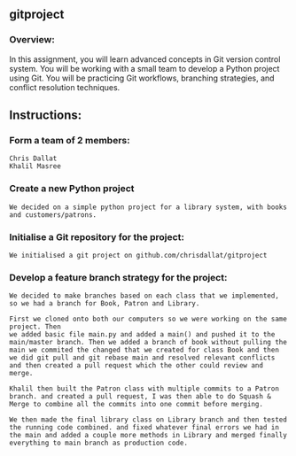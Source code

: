 ## gitproject

### Overview:

In this assignment, you will learn advanced concepts in Git version control system. You will be working with a small team to develop a Python project using Git. You will be practicing Git workflows, branching strategies, and conflict resolution techniques.

## Instructions:
### Form a team of 2 members:

    Chris Dallat
    Khalil Masree

### Create a new Python project

    We decided on a simple python project for a library system, with books and customers/patrons.

### Initialise a Git repository for the project:

    We initialised a git project on github.com/chrisdallat/gitproject

### Develop a feature branch strategy for the project:

    We decided to make branches based on each class that we implemented, so we had a branch for Book, Patron and Library.
    
    First we cloned onto both our computers so we were working on the same project. Then
    we added basic file main.py and added a main() and pushed it to the main/master branch. Then we added a branch of book without pulling the main we commited the changed that we created for class Book and then we did git pull and git rebase main and resolved relevant conflicts and then created a pull request which the other could review and merge.

    Khalil then built the Patron class with multiple commits to a Patron branch. and created a pull request, I was then able to do Squash & Merge to combine all the commits into one commit before merging. 

    We then made the final library class on Library branch and then tested the running code combined. and fixed whatever final errors we had in the main and added a couple more methods in Library and merged finally everything to main branch as production code. 

